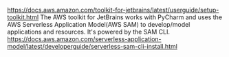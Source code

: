 https://docs.aws.amazon.com/toolkit-for-jetbrains/latest/userguide/setup-toolkit.html
The AWS toolkit for JetBrains works with PyCharm and uses the AWS Serverless Application Model(AWS SAM) to develop/model applications and resources. It's powered by the SAM CLI.
https://docs.aws.amazon.com/serverless-application-model/latest/developerguide/serverless-sam-cli-install.html
